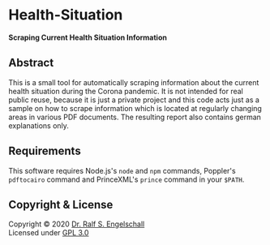 
Health-Situation
================

**Scraping Current Health Situation Information**

Abstract
--------

This is a small tool for automatically scraping information
about the current health situation during the Corona pandemic. It is not
intended for real public reuse, because it is just a private project and
this code acts just as a sample on how to scrape information which is
located at regularly changing areas in various PDF documents.
The resulting report also contains german explanations only.

Requirements
------------

This software requires Node.js's `node` and `npm` commands, Poppler's
`pdftocairo` command and PrinceXML's `prince` command in your `$PATH`.

Copyright & License
-------------------

Copyright &copy; 2020 [Dr. Ralf S. Engelschall](mailto:rse@engelschall.com)<br/>
Licensed under [GPL 3.0](https://spdx.org/licenses/GPL-3.0-only)

